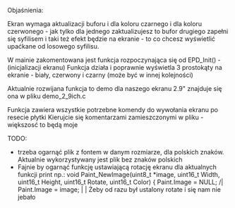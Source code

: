 Objaśnienia: 

Ekran wymaga aktualizacji buforu i dla koloru czarnego i dla koloru czerwonego - jak tylko dla jednego zaktualizujesz to bufor drugiego zapełni się syfilisem i taki też efekt będzie na ekranie - to co chcesz wyświetlić upaćkane od losowego syfilisu.

W mainie zakomentowana jest funkcja rozpoczynająca się od EPD_Init() - (inicjalizacji ekranu) 
Funkcja działa i poprawnie wyświetla 3 prostokąty na ekranie - biały, czerwony i czarny (może być w innej kolejności)

Aktualnie rozwijana funkcja to demo dla naszego ekranu 2.9"
znajduje się ona w pliku demo_2_9ich.c

Funkcja zawiera wszystkie potrzebne komendy do wywołania ekranu po resecie płytki
Kierujcie się komentarzami zamieszczonymi w pliku - większosć to będą moje 

TODO:

 - trzeba ogarnąć plik z fontem w danym rozmiarze, dla polskich znaków. Aktualnie wykorzystywany jest plik bez znaków polskich
 - Fajnie by ogarnąć funkcję ustawiającą rotację ekranu dla aktualnych funkcji print np.:
void Paint_NewImage(uint8_t *image, uint16_t Width, uint16_t Height, uint16_t Rotate, uint16_t Color) {
	Paint.Image = NULL;                                                       /|\
	Paint.Image = image;                                                       |
                                                                                   |
                                                         Żeby od razu był ustalony rotate i się nam nie jebało

                                            
